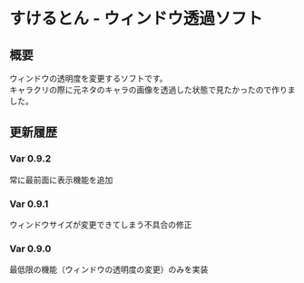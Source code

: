 # すけるとん - ウィンドウ透過ソフト
## 概要
ウィンドウの透明度を変更するソフトです。<br>
キャラクリの際に元ネタのキャラの画像を透過した状態で見たかったので作りました。

## 更新履歴
### Var 0.9.2
常に最前面に表示機能を追加
### Var 0.9.1
ウィンドウサイズが変更できてしまう不具合の修正
### Var 0.9.0
最低限の機能（ウィンドウの透明度の変更）のみを実装
